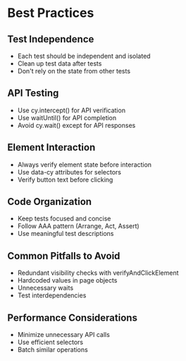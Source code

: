 # Best Practices

## Test Independence
- Each test should be independent and isolated
- Clean up test data after tests
- Don't rely on the state from other tests

## API Testing
- Use cy.intercept() for API verification
- Use waitUntil() for API completion
- Avoid cy.wait() except for API responses

## Element Interaction
- Always verify element state before interaction
- Use data-cy attributes for selectors
- Verify button text before clicking

## Code Organization
- Keep tests focused and concise
- Follow AAA pattern (Arrange, Act, Assert)
- Use meaningful test descriptions

## Common Pitfalls to Avoid
- Redundant visibility checks with verifyAndClickElement
- Hardcoded values in page objects
- Unnecessary waits
- Test interdependencies

## Performance Considerations
- Minimize unnecessary API calls
- Use efficient selectors
- Batch similar operations 